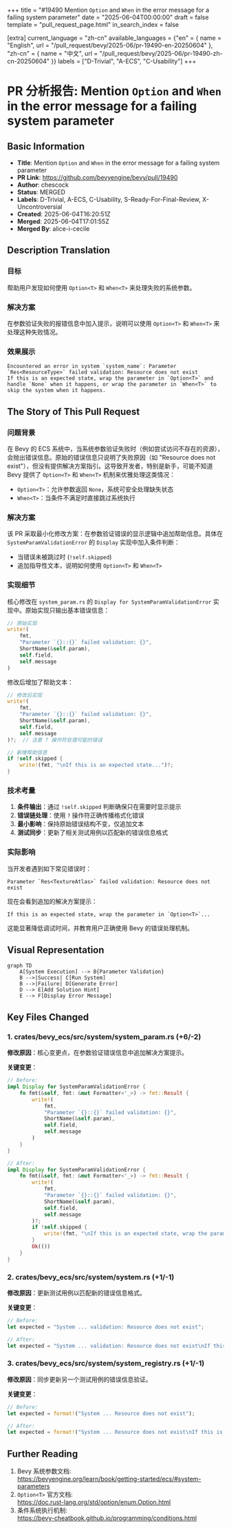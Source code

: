 +++
title = "#19490 Mention `Option` and `When` in the error message for a failing system parameter"
date = "2025-06-04T00:00:00"
draft = false
template = "pull_request_page.html"
in_search_index = false

[extra]
current_language = "zh-cn"
available_languages = {"en" = { name = "English", url = "/pull_request/bevy/2025-06/pr-19490-en-20250604" }, "zh-cn" = { name = "中文", url = "/pull_request/bevy/2025-06/pr-19490-zh-cn-20250604" }}
labels = ["D-Trivial", "A-ECS", "C-Usability"]
+++

# PR 分析报告: Mention `Option` and `When` in the error message for a failing system parameter

## Basic Information
- **Title**: Mention `Option` and `When` in the error message for a failing system parameter
- **PR Link**: https://github.com/bevyengine/bevy/pull/19490
- **Author**: chescock
- **Status**: MERGED
- **Labels**: D-Trivial, A-ECS, C-Usability, S-Ready-For-Final-Review, X-Uncontroversial
- **Created**: 2025-06-04T16:20:51Z
- **Merged**: 2025-06-04T17:01:55Z
- **Merged By**: alice-i-cecile

## Description Translation
### 目标
帮助用户发现如何使用 `Option<T>` 和 `When<T>` 来处理失败的系统参数。

### 解决方案
在参数验证失败的报错信息中加入提示，说明可以使用 `Option<T>` 和 `When<T>` 来处理这种失败情况。

### 效果展示
```
Encountered an error in system `system_name`: Parameter `Res<ResourceType>` failed validation: Resource does not exist
If this is an expected state, wrap the parameter in `Option<T>` and handle `None` when it happens, or wrap the parameter in `When<T>` to skip the system when it happens.
```

## The Story of This Pull Request

### 问题背景
在 Bevy 的 ECS 系统中，当系统参数验证失败时（例如尝试访问不存在的资源），会抛出错误信息。原始的错误信息只说明了失败原因（如 "Resource does not exist"），但没有提供解决方案指引。这导致开发者，特别是新手，可能不知道 Bevy 提供了 `Option<T>` 和 `When<T>` 机制来优雅处理这类情况：

- `Option<T>`：允许参数返回 `None`，系统可安全处理缺失状态
- `When<T>`：当条件不满足时直接跳过系统执行

### 解决方案
该 PR 采取最小化修改方案：在参数验证错误的显示逻辑中追加帮助信息。具体在 `SystemParamValidationError` 的 `Display` 实现中加入条件判断：
- 当错误未被跳过时 (`!self.skipped`)
- 追加指导性文本，说明如何使用 `Option<T>` 和 `When<T>`

### 实现细节
核心修改在 `system_param.rs` 的 `Display for SystemParamValidationError` 实现中。原始实现只输出基本错误信息：

```rust
// 原始实现
write!(
    fmt,
    "Parameter `{}::{}` failed validation: {}",
    ShortName(&self.param),
    self.field,
    self.message
)
```

修改后增加了帮助文本：
```rust
// 修改后实现
write!(
    fmt,
    "Parameter `{}::{}` failed validation: {}",
    ShortName(&self.param),
    self.field,
    self.message
)?;  // 注意 ? 操作符处理可能的错误

// 新增帮助信息
if !self.skipped {
    write!(fmt, "\nIf this is an expected state...")?;
}
```

### 技术考量
1. **条件输出**：通过 `!self.skipped` 判断确保只在需要时显示提示
2. **错误链处理**：使用 `?` 操作符正确传播格式化错误
3. **最小影响**：保持原始错误结构不变，仅追加文本
4. **测试同步**：更新了相关测试用例以匹配新的错误信息格式

### 实际影响
当开发者遇到如下常见错误时：
```
Parameter `Res<TextureAtlas>` failed validation: Resource does not exist
```

现在会看到追加的解决方案提示：
```
If this is an expected state, wrap the parameter in `Option<T>`...
```

这能显著降低调试时间，并教育用户正确使用 Bevy 的错误处理机制。

## Visual Representation
```mermaid
graph TD
    A[System Execution] --> B{Parameter Validation}
    B -->|Success| C[Run System]
    B -->|Failure| D[Generate Error]
    D --> E[Add Solution Hint]
    E --> F[Display Error Message]
```

## Key Files Changed

### 1. crates/bevy_ecs/src/system/system_param.rs (+6/-2)
**修改原因**：核心变更点，在参数验证错误信息中追加解决方案提示。

**关键变更**：
```rust
// Before:
impl Display for SystemParamValidationError {
    fn fmt(&self, fmt: &mut Formatter<'_>) -> fmt::Result {
        write!(
            fmt,
            "Parameter `{}::{}` failed validation: {}",
            ShortName(&self.param),
            self.field,
            self.message
        )
    }
}

// After:
impl Display for SystemParamValidationError {
    fn fmt(&self, fmt: &mut Formatter<'_>) -> fmt::Result {
        write!(
            fmt,
            "Parameter `{}::{}` failed validation: {}",
            ShortName(&self.param),
            self.field,
            self.message
        )?;
        if !self.skipped {
            write!(fmt, "\nIf this is an expected state, wrap the parameter in `Option<T>` and handle `None` when it happens, or wrap the parameter in `When<T>` to skip the system when it happens.")?;
        }
        Ok(())
    }
}
```

### 2. crates/bevy_ecs/src/system/system.rs (+1/-1)
**修改原因**：更新测试用例以匹配新的错误信息格式。

**关键变更**：
```rust
// Before:
let expected = "System ... validation: Resource does not exist";

// After:
let expected = "System ... validation: Resource does not exist\nIf this is...";
```

### 3. crates/bevy_ecs/src/system/system_registry.rs (+1/-1)
**修改原因**：同步更新另一个测试用例的错误信息验证。

**关键变更**：
```rust
// Before:
let expected = format!("System ... Resource does not exist");

// After:
let expected = format!("System ... Resource does not exist\nIf this is...");
```

## Further Reading
1. Bevy 系统参数文档:  
   https://bevyengine.org/learn/book/getting-started/ecs/#system-parameters
2. `Option<T>` 官方文档:  
   https://doc.rust-lang.org/std/option/enum.Option.html
3. 条件系统执行机制:  
   https://bevy-cheatbook.github.io/programming/conditions.html